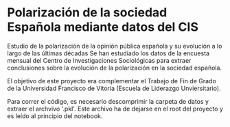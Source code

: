 # Polarización de la sociedad Española mediante datos del CIS
Estudio de la polarización de la opinión pública española y su evolución a lo largo de las últimas décadas
Se han estudiado los datos de la encuesta mensual del Centro de Investigaciones Sociológicas para extraer conclusiones sobre la evolución de la polarización en la sociedad española.

El objetivo de este proyecto era complementar el Trabajo de Fin de Grado de la Universidad Francisco de Vitoria (Escuela de Liderazgo Unviersitario).

Para correr el código, es necesario descomprimir la carpeta de datos y extraer el archvivo '.pkl'.
Este archivo ha de dejarse en el root del proyecto y es leído al principio del notebook.


